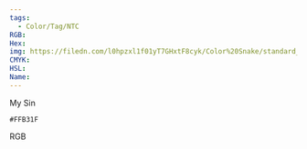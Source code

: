 ```yaml
---
tags:
  - Color/Tag/NTC
RGB:
Hex:
img: https://filedn.com/l0hpzxl1f01yT7GHxtF8cyk/Color%20Snake/standard_csv_to_svg//FFB31F.svg
CMYK:
HSL:
Name:
---
```

My Sin
```palette
#FFB31F
```
RGB

